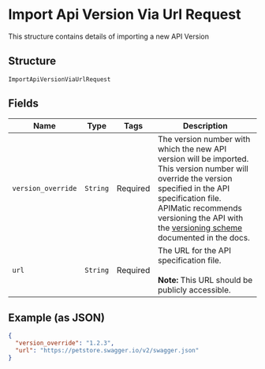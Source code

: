 
# Import Api Version Via Url Request

This structure contains details of importing a new API Version

## Structure

`ImportApiVersionViaUrlRequest`

## Fields

| Name | Type | Tags | Description |
|  --- | --- | --- | --- |
| `version_override` | `String` | Required | The version number with which the new API version will be imported. This version number will override the version specified in the API specification file.<br>APIMatic recommends versioning the API with the [versioning scheme](https://docs.apimatic.io/define-apis/basic-settings/#version) documented in the docs. |
| `url` | `String` | Required | The URL for the API specification file.<br><br>**Note:** This URL should be publicly accessible. |

## Example (as JSON)

```json
{
  "version_override": "1.2.3",
  "url": "https://petstore.swagger.io/v2/swagger.json"
}
```

